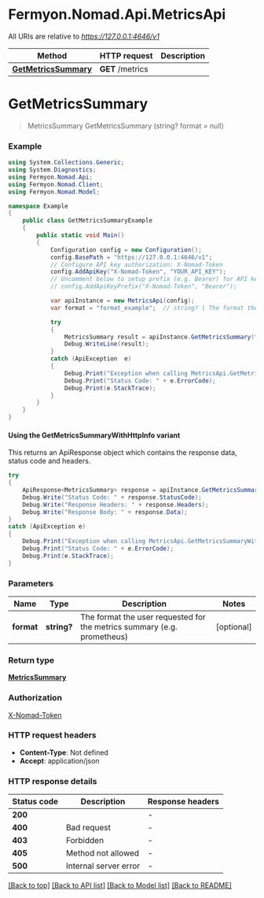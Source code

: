 # Fermyon.Nomad.Api.MetricsApi

All URIs are relative to *https://127.0.0.1:4646/v1*

| Method | HTTP request | Description |
|--------|--------------|-------------|
| [**GetMetricsSummary**](MetricsApi.md#getmetricssummary) | **GET** /metrics |  |

<a id="getmetricssummary"></a>
# **GetMetricsSummary**
> MetricsSummary GetMetricsSummary (string? format = null)



### Example
```csharp
using System.Collections.Generic;
using System.Diagnostics;
using Fermyon.Nomad.Api;
using Fermyon.Nomad.Client;
using Fermyon.Nomad.Model;

namespace Example
{
    public class GetMetricsSummaryExample
    {
        public static void Main()
        {
            Configuration config = new Configuration();
            config.BasePath = "https://127.0.0.1:4646/v1";
            // Configure API key authorization: X-Nomad-Token
            config.AddApiKey("X-Nomad-Token", "YOUR_API_KEY");
            // Uncomment below to setup prefix (e.g. Bearer) for API key, if needed
            // config.AddApiKeyPrefix("X-Nomad-Token", "Bearer");

            var apiInstance = new MetricsApi(config);
            var format = "format_example";  // string? | The format the user requested for the metrics summary (e.g. prometheus) (optional) 

            try
            {
                MetricsSummary result = apiInstance.GetMetricsSummary(format);
                Debug.WriteLine(result);
            }
            catch (ApiException  e)
            {
                Debug.Print("Exception when calling MetricsApi.GetMetricsSummary: " + e.Message);
                Debug.Print("Status Code: " + e.ErrorCode);
                Debug.Print(e.StackTrace);
            }
        }
    }
}
```

#### Using the GetMetricsSummaryWithHttpInfo variant
This returns an ApiResponse object which contains the response data, status code and headers.

```csharp
try
{
    ApiResponse<MetricsSummary> response = apiInstance.GetMetricsSummaryWithHttpInfo(format);
    Debug.Write("Status Code: " + response.StatusCode);
    Debug.Write("Response Headers: " + response.Headers);
    Debug.Write("Response Body: " + response.Data);
}
catch (ApiException e)
{
    Debug.Print("Exception when calling MetricsApi.GetMetricsSummaryWithHttpInfo: " + e.Message);
    Debug.Print("Status Code: " + e.ErrorCode);
    Debug.Print(e.StackTrace);
}
```

### Parameters

| Name | Type | Description | Notes |
|------|------|-------------|-------|
| **format** | **string?** | The format the user requested for the metrics summary (e.g. prometheus) | [optional]  |

### Return type

[**MetricsSummary**](MetricsSummary.md)

### Authorization

[X-Nomad-Token](../README.md#X-Nomad-Token)

### HTTP request headers

 - **Content-Type**: Not defined
 - **Accept**: application/json


### HTTP response details
| Status code | Description | Response headers |
|-------------|-------------|------------------|
| **200** |  |  -  |
| **400** | Bad request |  -  |
| **403** | Forbidden |  -  |
| **405** | Method not allowed |  -  |
| **500** | Internal server error |  -  |

[[Back to top]](#) [[Back to API list]](../README.md#documentation-for-api-endpoints) [[Back to Model list]](../README.md#documentation-for-models) [[Back to README]](../README.md)


